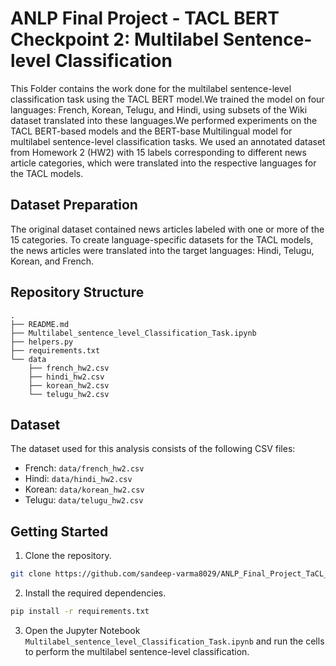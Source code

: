 # ANLP Final Project - TACL BERT Checkpoint 2: Multilabel Sentence-level Classification

This Folder contains the work done for the multilabel sentence-level classification task using the TACL BERT model.We trained the model on four languages: French, Korean, Telugu, and Hindi, using subsets of the Wiki dataset translated into these languages.We performed experiments on the TACL BERT-based models and the BERT-base Multilingual model for multilabel sentence-level classification tasks. We used an annotated dataset from Homework 2 (HW2) with 15 labels corresponding to different news article categories, which were translated into the respective languages for the TACL models.

## Dataset Preparation

The original dataset contained news articles labeled with one or more of the 15 categories. To create language-specific datasets for the TACL models, the news articles were translated into the target languages: Hindi, Telugu, Korean, and French.

## Repository Structure

```
.
├── README.md
├── Multilabel_sentence_level_Classification_Task.ipynb
├── helpers.py
├── requirements.txt
└── data
    ├── french_hw2.csv
    ├── hindi_hw2.csv
    ├── korean_hw2.csv
    └── telugu_hw2.csv
```

## Dataset

The dataset used for this analysis consists of the following CSV files:

- French: `data/french_hw2.csv`
- Hindi: `data/hindi_hw2.csv`
- Korean: `data/korean_hw2.csv`
- Telugu: `data/telugu_hw2.csv`

## Getting Started

1. Clone the repository.
```bash
git clone https://github.com/sandeep-varma8029/ANLP_Final_Project_TaCL_BERT_Checkpoint_2.git
```

2. Install the required dependencies.
```bash
pip install -r requirements.txt
```

3. Open the Jupyter Notebook `Multilabel_sentence_level_Classification_Task.ipynb` and run the cells to perform the multilabel sentence-level classification.

